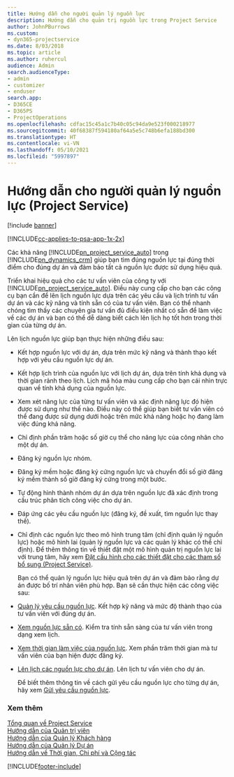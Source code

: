 ```yaml
---
title: Hướng dẫn cho người quản lý nguồn lực
description: Hướng dẫn cho quản trị nguồn lực trong Project Service
author: JohnPBurrows
ms.custom:
- dyn365-projectservice
ms.date: 8/03/2018
ms.topic: article
ms.author: ruhercul
audience: Admin
search.audienceType:
- admin
- customizer
- enduser
search.app:
- D365CE
- D365PS
- ProjectOperations
ms.openlocfilehash: cdfac15c45a1c7b40c05c94da9e523f000218977
ms.sourcegitcommit: 40f68387f594180af64a5e5c748b6efa188bd300
ms.translationtype: HT
ms.contentlocale: vi-VN
ms.lasthandoff: 05/10/2021
ms.locfileid: "5997897"
---
```

# <a name="resource-manager-guide-project-service"></a>Hướng dẫn cho người quản lý nguồn lực (Project Service)

[!include [banner](../includes/psa-now-project-operations.md)]

[!INCLUDE[cc-applies-to-psa-app-1x-2x](../includes/cc-applies-to-psa-app-1x-2x.md)]

Các khả năng [!INCLUDE[pn_project_service_auto](../includes/pn-project-service-auto.md)] trong [!INCLUDE[pn_dynamics_crm](../includes/pn-dynamics-crm.md)] giúp bạn tìm đúng nguồn lực tại đúng thời điểm cho đúng dự án và đảm bảo tất cả nguồn lực được sử dụng hiệu quả.  
  
 Triển khai hiệu quả cho các tư vấn viên của công ty với [!INCLUDE[pn_project_service_auto](../includes/pn-project-service-auto.md)]. Điều này cung cấp cho bạn các công cụ bạn cần để lên lịch nguồn lực dựa trên các yêu cầu và lịch trình tư vấn dự án và các kỹ năng và tính sẵn có của tư vấn viên. Bạn có thể nhanh chóng tìm thấy các chuyên gia tư vấn đủ điều kiện nhất có sẵn để làm việc về các dự án và bạn có thể dễ dàng biết cách lên lịch họ tốt hơn trong thời gian của từng dự án.  
  
 Lên lịch nguồn lực giúp bạn thực hiện những điều sau:  
  
- Kết hợp nguồn lực với dự án, dựa trên mức kỹ năng và thành thạo kết hợp với yêu cầu nguồn lực dự án.  
  
- Kết hợp lịch trình của nguồn lực với lịch dự án, dựa trên tính khả dụng và thời gian rảnh theo lịch. Lịch mã hóa màu cung cấp cho bạn cái nhìn trực quan về tính khả dụng của nguồn lực.  
  
- Xem xét năng lực của từng tư vấn viên và xác định năng lực đó hiện được sử dụng như thế nào. Điều này có thể giúp bạn biết tư vấn viên có thể đang được sử dụng dưới hoặc trên mức khả năng hoặc họ đang làm việc đúng khả năng.  
  
- Chỉ định phần trăm hoặc số giờ cụ thể cho năng lực của công nhân cho một dự án.  
  
- Đăng ký nguồn lực nhóm.  
  
- Đăng ký mềm hoặc đăng ký cứng nguồn lực và chuyển đổi số giờ đăng ký mềm thành số giờ đăng ký cứng trong một bước.  
  
- Tự động hình thành nhóm dự án dựa trên nguồn lực đã xác định trong cấu trúc phân tích công việc cho dự án.  
  
- Đáp ứng các yêu cầu nguồn lực (đăng ký, đề xuất, tìm nguồn lực thay thế).  
  
- Chỉ định các nguồn lực theo mô hình trung tâm (chỉ định quản lý nguồn lực) hoặc mô hình lai (quản lý nguồn lực và các quản lý khác có thể chỉ định). Để thêm thông tin về thiết đặt một mô hình quản trị nguồn lực lai với trung tâm, hãy xem [Đặt cấu hình cho các thiết đặt cho các tham số bổ sung (Project Service)](../psa/configure-additional-parameters-settings.md).  
  
  Bạn có thể quản lý nguồn lực hiệu quả trên dự án và đảm bảo rằng dự án được bố trí nhân viên phù hợp. Bạn sẽ cần thực hiện các công việc sau:  
  
- [Quản lý yêu cầu nguồn lực](../psa/manage-resource-requests.md). Kết hợp kỹ năng và mức độ thành thạo của tư vấn viên với đúng dự án.  
  
- [Xem nguồn lực sẵn có](../psa/view-resource-availability.md). Kiểm tra tính sẵn sàng của tư vấn viên trong dạng xem lịch.  
  
- [Xem thời gian làm việc của nguồn lực](../psa/view-resource-utilization.md). Xem phần trăm thời gian mà tư vấn viên của bạn hiện được đăng ký.  
  
- [Lên lịch các nguồn lực cho dự án](../psa/schedule-resources-project.md). Lên lịch tư vấn viên cho dự án.  
  
  Để biết thêm thông tin về cách gửi yêu cầu nguồn lực cho từng dự án, hãy xem [Gửi yêu cầu nguồn lực](../psa/submit-resource-requests.md).  
  
### <a name="see-also"></a>Xem thêm  
 [Tổng quan về Project Service](../psa/overview.md)   
 [Hướng dẫn của Quản trị viên](../psa/admin-guide.md)   
 [Hướng dẫn của Quản lý Khách hàng](../psa/account-manager-guide.md)   
 [Hướng dẫn của Quản lý Dự án](../psa/project-manager-guide.md)   
 [Hướng dẫn về Thời gian, Chi phí và Cộng tác](../psa/time-expense-collaboration-guide.md)


[!INCLUDE[footer-include](../includes/footer-banner.md)]